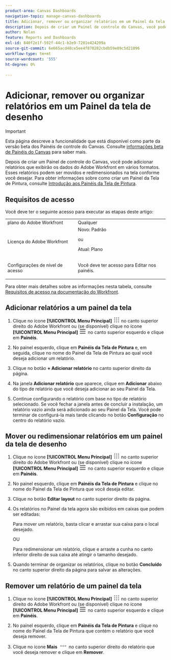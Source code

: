 ```yaml
---
product-area: Canvas Dashboards
navigation-topic: manage-canvas-dashboards
title: Adicionar, remover ou organizar relatórios em um Painel da tela de desenho
description: Depois de criar um Painel de controle do Canvas, você pode adicionar relatórios que exibirão os dados do Adobe Workfront em vários formatos. Esses relatórios podem ser movidos e redimensionados na tela conforme você desejar.
author: Nolan
feature: Reports and Dashboards
exl-id: 840f2e1f-592f-44c1-b2e9-7201e424209a
source-git-commit: 6e665acd48ce5ee4f870282cbdb59e89c5d21096
workflow-type: tm+mt
source-wordcount: '555'
ht-degree: 0%

---
```


# Adicionar, remover ou organizar relatórios em um Painel da tela de desenho

>[!IMPORTANT]
>
>Esta página descreve a funcionalidade que está disponível como parte da versão beta dos Painéis de controle do Canvas. Consulte [informações beta de Painéis do Canvas](/help/quicksilver/product-announcements/betas/canvas-dashboards-beta/canvas-dashboards-beta-information.md) para saber mais.

Depois de criar um Painel de controle do Canvas, você pode adicionar relatórios que exibirão os dados do Adobe Workfront em vários formatos. Esses relatórios podem ser movidos e redimensionados na tela conforme você desejar. Para obter informações sobre como criar um Painel da Tela de Pintura, consulte [Introdução aos Painéis da Tela de Pintura](/help/quicksilver/reports-and-dashboards/canvas-dashboards/manage-canvas-dashboards/get-started-canvas-dashboards.md).

## Requisitos de acesso

Você deve ter o seguinte acesso para executar as etapas deste artigo:

<table style="table-layout:auto"> 
 <col> 
 <col> 
 <tbody> 
  <tr> 
   <td role="rowheader">plano do Adobe Workfront</td> 
   <td>Qualquer</td> 
  </tr> 
  <tr> 
   <td role="rowheader">Licença do Adobe Workfront</td> 
   <td>Novo: Padrão
   <p>ou</p>
   <p>Atual: Plano</p></td> 
  </tr> 
  <tr> 
   <td role="rowheader">Configurações de nível de acesso</td> 
   <td> <p>Você deve ter acesso para Editar nos painéis.</p></td> 
  </tr> 
 </tbody> 
</table>

Para obter mais detalhes sobre as informações nesta tabela, consulte [Requisitos de acesso na documentação do Workfront](/help/quicksilver/administration-and-setup/add-users/access-levels-and-object-permissions/access-level-requirements-in-documentation.md).

## Adicionar relatórios a um painel da tela

1. Clique no ícone **[!UICONTROL Menu Principal]** ![Menu Principal](/help/_includes/assets/main-menu-icon.png) no canto superior direito do Adobe Workfront ou (se disponível) clique no ícone **[!UICONTROL Menu Principal]** ![Menu Principal](/help/_includes/assets/main-menu-icon-left-nav.png) no canto superior esquerdo e clique em **Painéis**.

1. No painel esquerdo, clique em **Painéis da Tela de Pintura** e, em seguida, clique no nome do Painel da Tela de Pintura ao qual você deseja adicionar um relatório.

1. Clique no botão **+ Adicionar relatório** no canto superior direito da página.

1. Na janela **Adicionar relatório** que aparece, clique em **Adicionar** abaixo do tipo de relatório que você deseja adicionar ao seu Painel da Tela.

1. Continue configurando o relatório com base no tipo de relatório selecionado. <!--For detailed information about setting up each type of report, see [Canvas Dashboard report types](/help/quicksilver/reports-and-dashboards/canvas-dashboards/report-types/report-types-overview.md).--> Se você fechar a janela antes de concluir a instalação, um relatório vazio ainda será adicionado ao seu Painel da Tela. Você pode terminar de configurá-la mais tarde clicando no botão **Configuração** no centro do relatório vazio.

## Mover ou redimensionar relatórios em um painel da tela de desenho

1. Clique no ícone **[!UICONTROL Menu Principal]** ![Menu Principal](/help/_includes/assets/main-menu-icon.png) no canto superior direito do Adobe Workfront ou (se disponível) clique no ícone **[!UICONTROL Menu Principal]** ![Menu Principal](/help/_includes/assets/main-menu-icon-left-nav.png) no canto superior esquerdo e clique em **Painéis**.

1. No painel esquerdo, clique em **Painéis da Tela de Pintura** e clique no nome do Painel da Tela de Pintura que você deseja editar.

1. Clique no botão **Editar layout** no canto superior direito da página.

1. Os relatórios no Painel da tela agora são exibidos em caixas que podem ser editadas:

   Para mover um relatório, basta clicar e arrastar sua caixa para o local desejado.

   OU

   Para redimensionar um relatório, clique e arraste a cunha no canto inferior direito de sua caixa até atingir o tamanho desejado.

1. Quando terminar de organizar os relatórios, clique no botão **Concluído** no canto superior direito da página para salvar as alterações.

## Remover um relatório de um painel da tela

1. Clique no ícone **[!UICONTROL Menu Principal]** ![Menu Principal](/help/_includes/assets/main-menu-icon.png) no canto superior direito do Adobe Workfront ou (se disponível) clique no ícone **[!UICONTROL Menu Principal]** ![Menu Principal](/help/_includes/assets/main-menu-icon-left-nav.png) no canto superior esquerdo e clique em **Painéis**.

1. No painel esquerdo, clique em **Painéis da Tela de Pintura** e clique no nome do Painel da Tela de Pintura que contém o relatório que você deseja remover.

1. Clique no ícone **Mais** ![Mais ícone](/help/quicksilver/reports-and-dashboards/canvas-dashboards/assets/more-icon.png) no canto superior direito do relatório que você deseja remover e clique em **Remover**.
